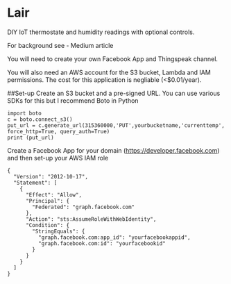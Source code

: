 # Lair

DIY IoT thermostate and humidity readings with optional controls.

For background see - Medium article

You will need to create your own Facebook App and Thingspeak channel.

You will also need an AWS account for the S3 bucket, Lambda and IAM permissions. The cost for this application is negliable (<$0.01/year).

##Set-up
Create an S3 bucket and a pre-signed URL. You can use various SDKs for this but I recommend Boto in Python
```
import boto
c = boto.connect_s3()
put_url = c.generate_url(315360000,'PUT',yourbucketname,'currenttemp', force_http=True, query_auth=True)
print (put_url)
```
Create a Facebook App for your domain (https://developer.facebook.com) and then set-up your AWS IAM role
```
{
  "Version": "2012-10-17",
  "Statement": [
    {
      "Effect": "Allow",
      "Principal": {
        "Federated": "graph.facebook.com"
      },
      "Action": "sts:AssumeRoleWithWebIdentity",
      "Condition": {
        "StringEquals": {
          "graph.facebook.com:app_id": "yourfacebookappid",
          "graph.facebook.com:id": "yourfacebookid"
        }
      }
    }
  ]
}
```



